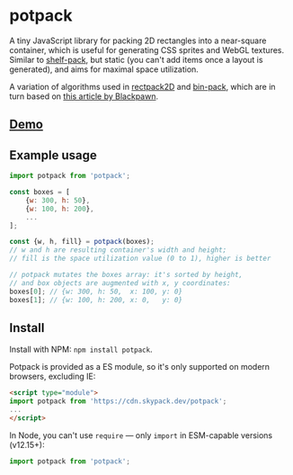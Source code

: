 # potpack

A tiny JavaScript library for packing 2D rectangles into a near-square container, which is useful for generating CSS
sprites and WebGL textures. Similar to [shelf-pack](https://github.com/mapbox/shelf-pack), but static (you can't add
items once a layout is generated), and aims for maximal space utilization.

A variation of algorithms used in
[rectpack2D](https://github.com/TeamHypersomnia/rectpack2D) and
[bin-pack](https://github.com/bryanburgers/bin-pack), which are in turn based on
[this article by Blackpawn](http://blackpawn.com/texts/lightmaps/default.html).

## [Demo](https://mapbox.github.io/potpack/)

## Example usage

```js
import potpack from 'potpack';

const boxes = [
    {w: 300, h: 50},
    {w: 100, h: 200},
    ...
];

const {w, h, fill} = potpack(boxes);
// w and h are resulting container's width and height;
// fill is the space utilization value (0 to 1), higher is better

// potpack mutates the boxes array: it's sorted by height,
// and box objects are augmented with x, y coordinates:
boxes[0]; // {w: 300, h: 50,  x: 100, y: 0}
boxes[1]; // {w: 100, h: 200, x: 0,   y: 0}
```

## Install

Install with NPM: `npm install potpack`.

Potpack is provided as a ES module, so it's only supported on modern browsers, excluding IE:

```html
<script type="module">
import potpack from 'https://cdn.skypack.dev/potpack';
...
</script>
```

In Node, you can't use `require` — only `import` in ESM-capable versions (v12.15+):

```js
import potpack from 'potpack';
```
